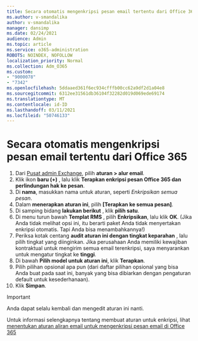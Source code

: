 ```yaml
---
title: Secara otomatis mengenkripsi pesan email tertentu dari Office 365
ms.author: v-smandalika
author: v-smandalika
manager: dansimp
ms.date: 02/24/2021
audience: Admin
ms.topic: article
ms.service: o365-administration
ROBOTS: NOINDEX, NOFOLLOW
localization_priority: Normal
ms.collection: Adm_O365
ms.custom:
- "9000078"
- "7342"
ms.openlocfilehash: 5ddaaed361f6ec934cfffb00cc62a9df2d1a04e8
ms.sourcegitcommit: 6312ee31561db36104f32282d019d069ede69174
ms.translationtype: MT
ms.contentlocale: id-ID
ms.lasthandoff: 03/11/2021
ms.locfileid: "50746133"
---
```

# <a name="automatically-encrypt-certain-email-messages-from-office-365"></a>Secara otomatis mengenkripsi pesan email tertentu dari Office 365

1. Dari [Pusat admin Exchange](https://outlook.office365.com/ecp/), pilih **aturan > alur email**. 
2. Klik ikon **baru (+)** , lalu klik **Terapkan enkripsi pesan Office 365 dan perlindungan hak ke pesan**.
3. Di **nama**, masukkan nama untuk aturan, seperti *Enkripsikan semua pesan*.
4. Dalam **menerapkan aturan ini**, pilih **[Terapkan ke semua pesan]**. 
5. Di samping bidang **lakukan berikut** , klik **pilih satu**. 
6. Di menu turun bawah **Templat RMS** , pilih **Enkripsikan**, lalu klik **OK**. (Jika Anda tidak melihat opsi ini, itu berarti paket Anda tidak menyertakan enkripsi otomatis. Tapi Anda bisa menambahkannya!)
7. Periksa kotak centang **audit aturan ini dengan tingkat keparahan** , lalu pilih tingkat yang diinginkan. Jika perusahaan Anda memiliki kewajiban kontraktual untuk mengirim semua email terenkripsi, saya menyarankan untuk mengatur tingkat ke **tinggi**.
8. Di bawah **Pilih model untuk aturan ini**, klik **Terapkan**. 
9. Pilih pilihan opsional apa pun (dari daftar pilihan opsional yang bisa Anda buat pada saat ini, banyak yang bisa dibiarkan dengan pengaturan default untuk kesederhanaan).
10. Klik **Simpan**.

> [!IMPORTANT]
> Anda dapat selalu kembali dan mengedit aturan ini nanti.

Untuk informasi selengkapnya tentang membuat aturan untuk enkripsi, lihat [menentukan aturan aliran email untuk mengenkripsi pesan email di Office 365](https://docs.microsoft.com/microsoft-365/compliance/define-mail-flow-rules-to-encrypt-email)

